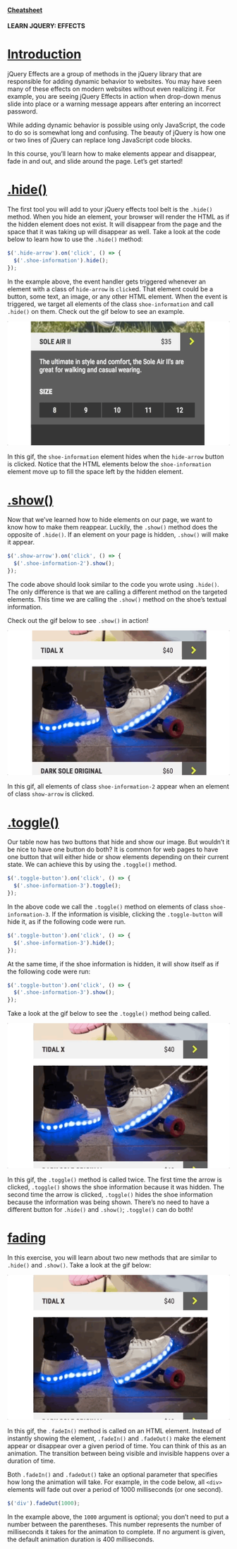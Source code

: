 #### [Cheatsheet](https://www.codecademy.com/learn/learn-jquery/modules/learn-jquery-effects/cheatsheet)

#### LEARN JQUERY: EFFECTS

# [Introduction](https://www.codecademy.com/courses/learn-jquery/lessons/jquery-effects/exercises/effects-introduction)

jQuery Effects are a group of methods in the jQuery library that are responsible for adding dynamic behavior to websites. 
You may have seen many of these effects on modern websites without even realizing it. 
For example, you are seeing jQuery Effects in action when drop-down menus slide into place or a warning message appears after entering an incorrect password.

While adding dynamic behavior is possible using only JavaScript, the code to do so is somewhat long and confusing. 
The beauty of jQuery is how one or two lines of jQuery can replace long JavaScript code blocks.

In this course, you’ll learn how to make elements appear and disappear, fade in and out, and slide around the page. 
Let’s get started!

# [.hide()](https://www.codecademy.com/courses/learn-jquery/lessons/jquery-effects/exercises/hide)

The first tool you will add to your jQuery effects tool belt is the `.hide()` method. 
When you hide an element, your browser will render the HTML as if the hidden element does not exist. 
It will disappear from the page and the space that it was taking up will disappear as well. 
Take a look at the code below to learn how to use the `.hide()` method:
```javascript
$('.hide-arrow').on('click', () => {
  $('.shoe-information').hide();
});
```
In the example above, the event handler gets triggered whenever an element with a class of `hide-arrow` is `click`ed. 
That element could be a button, some text, an image, or any other HTML element. 
When the event is triggered, we target all elements of the class `shoe-information` and call `.hide()` on them. 
Check out the gif below to see an example.

![Hide](hide-gif.gif)

In this gif, the `shoe-information` element hides when the `hide-arrow` button is clicked. 
Notice that the HTML elements below the `shoe-information` element move up to fill the space left by the hidden element.

# [.show()](https://www.codecademy.com/courses/learn-jquery/lessons/jquery-effects/exercises/show)

Now that we’ve learned how to hide elements on our page, we want to know how to make them reappear. 
Luckily, the `.show()` method does the opposite of `.hide()`. 
If an element on your page is hidden, `.show()` will make it appear.
```javascript
$('.show-arrow').on('click', () => {
  $('.shoe-information-2').show();
});
```
The code above should look similar to the code you wrote using `.hide()`. 
The only difference is that we are calling a different method on the targeted elements. 
This time we are calling the `.show()` method on the shoe’s textual information.

Check out the gif below to see `.show()` in action!

![Show](show-gif.gif)

In this gif, all elements of class `shoe-information-2` appear when an element of class `show-arrow` is clicked.

# [.toggle()](https://www.codecademy.com/courses/learn-jquery/lessons/jquery-effects/exercises/toggle)

Our table now has two buttons that hide and show our image. 
But wouldn’t it be nice to have one button do both? 
It is common for web pages to have one button that will either hide or show elements depending on their current state. 
We can achieve this by using the `.toggle()` method.
```javascript
$('.toggle-button').on('click', () => {
  $('.shoe-information-3').toggle();
});
```
In the above code we call the `.toggle()` method on elements of class `shoe-information-3`. 
If the information is visible, clicking the `.toggle-button` will hide it, as if the following code were run.
```javascript
$('.toggle-button').on('click', () => {
  $('.shoe-information-3').hide();
});
```
At the same time, if the shoe information is hidden, it will show itself as if the following code were run:
```javascript
$('.toggle-button').on('click', () => {
  $('.shoe-information-3').show();
});
```
Take a look at the gif below to see the `.toggle()` method being called.

![Toggle](toggle-gif.gif)

In this gif, the `.toggle()` method is called twice. 
The first time the arrow is clicked, `.toggle()` shows the shoe information because it was hidden. 
The second time the arrow is clicked, `.toggle()` hides the shoe information because the information was being shown. 
There’s no need to have a different button for `.hide()` and `.show()`; 
`.toggle()` can do both!

# [fading](https://www.codecademy.com/courses/learn-jquery/lessons/jquery-effects/exercises/fade)

In this exercise, you will learn about two new methods that are similar to `.hide()` and `.show()`. 
Take a look at the gif below:

![Fade in](toggle-gif.gif)

In this gif, the `.fadeIn()` method is called on an HTML element. 
Instead of instantly showing the element, `.fadeIn()` and `.fadeOut()` make the element appear or disappear over a given period of time. 
You can think of this as an animation. 
The transition between being visible and invisible happens over a duration of time.

Both `.fadeIn()` and `.fadeOut()` take an optional parameter that specifies how long the animation will take. 
For example, in the code below, all `<div>` elements will fade out over a period of 1000 milliseconds (or one second).
```javascript
$('div').fadeOut(1000);
```
In the example above, the `1000` argument is optional; you don’t need to put a number between the parentheses. 
This number represents the number of milliseconds it takes for the animation to complete. 
If no argument is given, the default animation duration is 400 milliseconds.




















